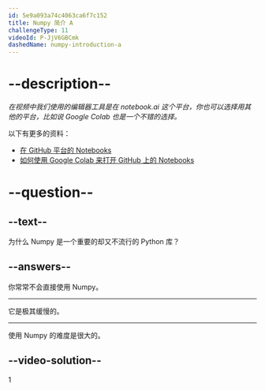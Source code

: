 ```yaml
---
id: 5e9a093a74c4063ca6f7c152
title: Numpy 简介 A
challengeType: 11
videoId: P-JjV6GBCmk
dashedName: numpy-introduction-a
---
```


# --description--

*在视频中我们使用的编辑器工具是在 notebook.ai 这个平台，你也可以选择用其他的平台，比如说 Google Colab 也是一个不错的选择。*

以下有更多的资料：

-   [在 GitHub 平台的 Notebooks](https://github.com/ine-rmotr-curriculum/freecodecamp-intro-to-numpy)
-   [如何使用 Google Colab 来打开 GitHub 上的 Notebooks](https://colab.research.google.com/github/googlecolab/colabtools/blob/master/notebooks/colab-github-demo.ipynb)

# --question--

## --text--

为什么 Numpy 是一个重要的却又不流行的 Python 库？

## --answers--

你常常不会直接使用 Numpy。

---

它是极其缓慢的。

---

使用 Numpy 的难度是很大的。

## --video-solution--

1

